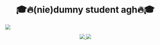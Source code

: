 
<h1 align = "center" >🎓🔥(nie)dumny student agh🔥🎓</h1>
<img src = "https://static.independent.co.uk/s3fs-public/thumbnails/image/2015/05/12/10/drkanye.jpg?quality=75&width=1250&crop=3%3A2%2Csmart&auto=webp" />
<p align="center">
   <a href = "https://open.spotify.com/playlist/2g5mVYK0Fzvf5UtsbhYz0q?si=3x3AoDsPSqWD_lXfQZ6Zdw">
    <img src= "https://img.shields.io/badge/Twoja nowa ulubiona playlista_♫-2ea44f?style=for-the-badge&logo=spotify&logoColor=white" />
  </a>
   <a href = "https://zofiaficek.github.io/"> 
      <img src = "https://img.shields.io/badge/Zofia_Ficek-000000?style=for-the-badge&logo=1.1.1.1"/>
   </a>
</p>


